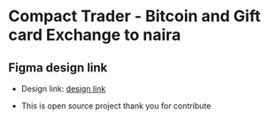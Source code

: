 # Compact Trader - Bitcoin and Gift card Exchange to naira

## Figma design link

- Design link: [design link](https://www.figma.com/file/kdmMIQOuHUJaDAspS004eg/Compact-trader?type=design&node-id=0%3A1&mode=design&t=KC8MpoWZT1YK1vYN-1)

- This is open source project thank you for contribute
